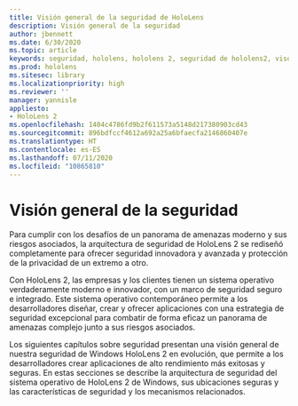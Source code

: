 ```yaml
---
title: Visión general de la seguridad de HoloLens
description: Visión general de la seguridad
author: jbennett
ms.date: 6/30/2020
ms.topic: article
keywords: seguridad, hololens, hololens 2, seguridad de hololens2, visón general de la seguridad
ms.prod: hololens
ms.sitesec: library
ms.localizationpriority: high
ms.reviewer: ''
manager: yannisle
appliesto:
- HoloLens 2
ms.openlocfilehash: 1404c4786fd9b2f611573a5148d217380903cd43
ms.sourcegitcommit: 896bdfccf4612a692a25a6bfaecfa2146860407e
ms.translationtype: HT
ms.contentlocale: es-ES
ms.lasthandoff: 07/11/2020
ms.locfileid: "10865810"
---
```

# Visión general de la seguridad

Para cumplir con los desafíos de un panorama de amenazas moderno y sus riesgos asociados, la arquitectura de seguridad de HoloLens 2 se rediseñó completamente para ofrecer seguridad innovadora y avanzada y protección de la privacidad de un extremo a otro.

Con HoloLens 2, las empresas y los clientes tienen un sistema operativo verdaderamente moderno e innovador, con un marco de seguridad seguro e integrado. Este sistema operativo contemporáneo permite a los desarrolladores diseñar, crear y ofrecer aplicaciones con una estrategia de seguridad excepcional para combatir de forma eficaz un panorama de amenazas complejo junto a sus riesgos asociados. 

Los siguientes capítulos sobre seguridad presentan una visión general de nuestra seguridad de Windows HoloLens 2 en evolución, que permite a los desarrolladores crear aplicaciones de alto rendimiento más exitosas y seguras. En estas secciones se describe la arquitectura de seguridad del sistema operativo de HoloLens 2 de Windows, sus ubicaciones seguras y las características de seguridad y los mecanismos relacionados.

